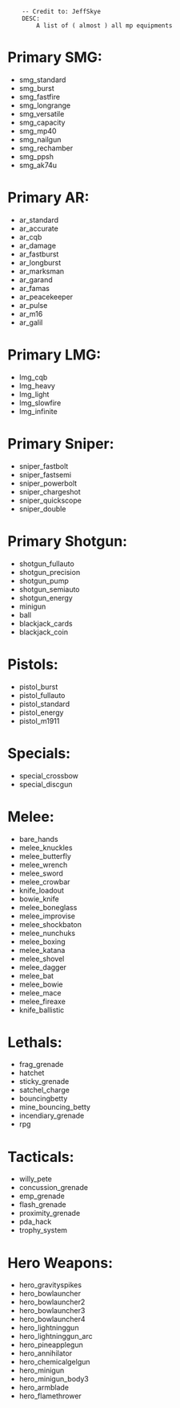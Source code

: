 ```
    -- Credit to: JeffSkye
    DESC:
        A list of ( almost ) all mp equipments
```
# Primary SMG:
- smg_standard
- smg_burst
- smg_fastfire
- smg_longrange
- smg_versatile
- smg_capacity
- smg_mp40
- smg_nailgun
- smg_rechamber
- smg_ppsh
- smg_ak74u

# Primary AR:
- ar_standard
- ar_accurate
- ar_cqb
- ar_damage
- ar_fastburst
- ar_longburst
- ar_marksman
- ar_garand
- ar_famas
- ar_peacekeeper
- ar_pulse
- ar_m16
- ar_galil

# Primary LMG:
- lmg_cqb
- lmg_heavy
- lmg_light
- lmg_slowfire
- lmg_infinite

# Primary Sniper:
- sniper_fastbolt
- sniper_fastsemi
- sniper_powerbolt
- sniper_chargeshot
- sniper_quickscope
- sniper_double

# Primary Shotgun:
- shotgun_fullauto
- shotgun_precision
- shotgun_pump
- shotgun_semiauto
- shotgun_energy
- minigun
- ball
- blackjack_cards
- blackjack_coin

# Pistols:
- pistol_burst
- pistol_fullauto
- pistol_standard
- pistol_energy
- pistol_m1911

# Specials:
- special_crossbow
- special_discgun

# Melee:
- bare_hands
- melee_knuckles
- melee_butterfly
- melee_wrench
- melee_sword
- melee_crowbar
- knife_loadout
- bowie_knife
- melee_boneglass
- melee_improvise
- melee_shockbaton
- melee_nunchuks
- melee_boxing
- melee_katana
- melee_shovel
- melee_dagger
- melee_bat
- melee_bowie
- melee_mace
- melee_fireaxe
- knife_ballistic

# Lethals:
- frag_grenade
- hatchet
- sticky_grenade
- satchel_charge
- bouncingbetty
- mine_bouncing_betty
- incendiary_grenade
- rpg

# Tacticals:
- willy_pete
- concussion_grenade
- emp_grenade
- flash_grenade
- proximity_grenade
- pda_hack
- trophy_system

# Hero Weapons:
- hero_gravityspikes
- hero_bowlauncher
- hero_bowlauncher2
- hero_bowlauncher3
- hero_bowlauncher4
- hero_lightninggun
- hero_lightninggun_arc
- hero_pineapplegun
- hero_annihilator
- hero_chemicalgelgun
- hero_minigun
- hero_minigun_body3
- hero_armblade
- hero_flamethrower
